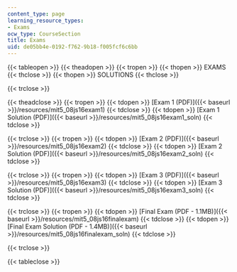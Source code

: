 ```yaml
---
content_type: page
learning_resource_types:
- Exams
ocw_type: CourseSection
title: Exams
uid: de05bb4e-0192-f762-9b18-f005fcf6c6bb
---
```


{{< tableopen >}}
{{< theadopen >}}
{{< tropen >}}
{{< thopen >}}
EXAMS
{{< thclose >}}
{{< thopen >}}
SOLUTIONS
{{< thclose >}}

{{< trclose >}}

{{< theadclose >}}
{{< tropen >}}
{{< tdopen >}}
[Exam 1 (PDF)]({{< baseurl >}}/resources/mit5_08js16exam1)
{{< tdclose >}}
{{< tdopen >}}
[Exam 1 Solution (PDF)]({{< baseurl >}}/resources/mit5_08js16exam1_soln)
{{< tdclose >}}

{{< trclose >}}
{{< tropen >}}
{{< tdopen >}}
[Exam 2 (PDF)]({{< baseurl >}}/resources/mit5_08js16exam2)
{{< tdclose >}}
{{< tdopen >}}
[Exam 2 Solution (PDF)]({{< baseurl >}}/resources/mit5_08js16exam2_soln)
{{< tdclose >}}

{{< trclose >}}
{{< tropen >}}
{{< tdopen >}}
[Exam 3 (PDF)]({{< baseurl >}}/resources/mit5_08js16exam3)
{{< tdclose >}}
{{< tdopen >}}
[Exam 3 Solution (PDF)]({{< baseurl >}}/resources/mit5_08js16exam3_soln)
{{< tdclose >}}

{{< trclose >}}
{{< tropen >}}
{{< tdopen >}}
[Final Exam (PDF - 1.1MB)]({{< baseurl >}}/resources/mit5_08js16finalexam)
{{< tdclose >}}
{{< tdopen >}}
[Final Exam Solution (PDF - 1.4MB)]({{< baseurl >}}/resources/mit5_08js16finalexam_soln)
{{< tdclose >}}

{{< trclose >}}

{{< tableclose >}}